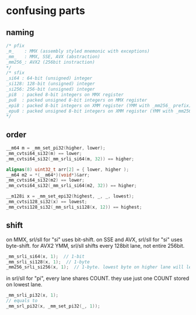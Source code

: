 # confusing parts

## naming

``` c
/* pfix
_m_    : MMX (assembly styled mnemonic with exceptions)
_mm_   : MMX, SSE, AVX (abstraction)
_mm256_: AVX2 (256bit instraction)
*/
/* sfix
_si64 : 64-bit (unsigned) integer
_si128: 128-bit (unsigned) integer
_si256: 256-bit (unsigned) integer
_pi8  : packed 8-bit integers on MMX register
_pu8  : packed unsigned 8-bit integers on MMX register
_epi8 : packed 8-bit integers on XMM register (YMM with _mm256_ prefix)
_epu8 : packed unsigned 8-bit integers on XMM register (YMM with _mm256_ prefix)
*/
```

## order

``` c
__m64 m = _mm_set_pi32(higher, lower);
_mm_cvtsi64_si32(m) == lower;
_mm_cvtsi64_si32(_mm_srli_si64(m, 32)) == higher;

alignas(8) uint32_t arr[2] = { lower, higher );
__m64 m2 = *(__m64*)(void*)&arr; 
_mm_cvtsi64_si32(m2) == lower;
_mm_cvtsi64_si32(_mm_srli_si64(m2, 32)) == higher;

__m128i x = _mm_set_epi32(highest, _, _, lowest);
_mm_cvtsi128_si32(x) == lowest;
_mm_cvtsi128_si32(_mm_srli_si128(x, 12)) == highest;
```

## shift

on MMX, srl/sll for "si" uses bit-shift.
on SSE and AVX, srl/sll for "si" uses byte-shift.
for AVX2 YMM, srl/sll shifts every 128bit lane, not entire 256bit.

``` c
_mm_srli_si64(x, 1);  // 1-bit
_mm_srli_si128(x, 1);  // 1-byte
_mm256_srli_si256(x, 1);  // 1-byte. lowest byte on higher lane will leave.
```

in srl/sll for "pi", every lane shares COUNT. they use just one COUNT stored on lowest lane.

``` c
_mm_srli_pi32(x, 1);
// equals to
_mm_srl_pi32(x, _mm_set_pi32(_, 1));
```
